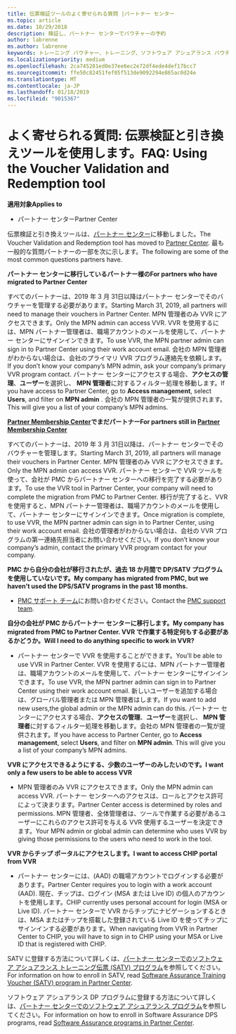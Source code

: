 ```yaml
---
title: 伝票検証ツールのよく寄せられる質問 |パートナー センター
ms.topic: article
ms.date: 10/29/2018
description: 検証し、パートナー センターでバウチャーの予約
author: labrenne
ms.author: labrenne
keywords: トレーニング バウチャー、トレーニング、ソフトウェア アシュアランス バウチャー、予約伝票を検証します。
ms.localizationpriority: medium
ms.openlocfilehash: 2ca745281ed0e37ee6ec2e72df4ede4def17bcc7
ms.sourcegitcommit: ffe50c82451fef05f513de9092294e865ac0d24e
ms.translationtype: MT
ms.contentlocale: ja-JP
ms.lasthandoff: 01/18/2019
ms.locfileid: "9015367"
---
```

# <a name="faq-using-the-voucher-validation-and-redemption-tool"></a><span data-ttu-id="9b238-104">よく寄せられる質問: 伝票検証と引き換えツールを使用します。</span><span class="sxs-lookup"><span data-stu-id="9b238-104">FAQ: Using the Voucher Validation and Redemption tool</span></span> 

**<span data-ttu-id="9b238-105">適用対象</span><span class="sxs-lookup"><span data-stu-id="9b238-105">Applies to</span></span>**

- <span data-ttu-id="9b238-106">パートナー センター</span><span class="sxs-lookup"><span data-stu-id="9b238-106">Partner Center</span></span>

<span data-ttu-id="9b238-107">伝票検証と引き換えツールは、[パートナー センター](https://partner.microsoft.com/en-us/pcv/dashboard/overview)に移動しました。</span><span class="sxs-lookup"><span data-stu-id="9b238-107">The Voucher Validation and Redemption tool has moved to [Partner Center](https://partner.microsoft.com/en-us/pcv/dashboard/overview).</span></span> <span data-ttu-id="9b238-108">最も一般的な質問パートナーの一部を次に示します。</span><span class="sxs-lookup"><span data-stu-id="9b238-108">The following are some of the most common questions partners have.</span></span> 

**<span data-ttu-id="9b238-109">パートナー センターに移行しているパートナー様の</span><span class="sxs-lookup"><span data-stu-id="9b238-109">For partners who have migrated to Partner Center</span></span>**

 <span data-ttu-id="9b238-110">すべてのパートナーは、2019 年 3 月 31日以降はパートナー センターでそのバウチャーを管理する必要があります。</span><span class="sxs-lookup"><span data-stu-id="9b238-110">Starting March 31, 2019, all partners will need to manage their vouchers in Partner Center.</span></span> <span data-ttu-id="9b238-111">MPN 管理者のみ VVR にアクセスできます。</span><span class="sxs-lookup"><span data-stu-id="9b238-111">Only the MPN admin can access VVR.</span></span> <span data-ttu-id="9b238-112">VVR を使用するには、MPN パートナー管理者は、職場アカウントのメールを使用して、パートナー センターにサインインできます。</span><span class="sxs-lookup"><span data-stu-id="9b238-112">To use VVR, the MPN partner admin can sign in to Partner Center using their work account email.</span></span> <span data-ttu-id="9b238-113">会社の MPN 管理者がわからない場合は、会社のプライマリ VVR プログラム連絡先を依頼します。</span><span class="sxs-lookup"><span data-stu-id="9b238-113">If you don’t know your company’s MPN admin, ask your company’s primary VVR program contact.</span></span>  <span data-ttu-id="9b238-114">パートナー センターにアクセスする場合、**アクセスの管理**、**ユーザー**を選択し、 **MPN 管理者**に対するフィルター処理を移動します。</span><span class="sxs-lookup"><span data-stu-id="9b238-114">If you have access to Partner Center, go to **Access management**, select **Users**, and filter on **MPN admin** .</span></span> <span data-ttu-id="9b238-115">会社の MPN 管理者の一覧が提供されます。</span><span class="sxs-lookup"><span data-stu-id="9b238-115">This will give you a list of your company’s MPN admins.</span></span>  

**<span data-ttu-id="9b238-116">[Partner Membership Center](https://partner.microsoft.com/)でまだパートナー</span><span class="sxs-lookup"><span data-stu-id="9b238-116">For partners still in [Partner Membership Center](https://partner.microsoft.com/)</span></span>**

<span data-ttu-id="9b238-117">すべてのパートナーは、2019 年 3 月 31日以降は、パートナー センターでそのバウチャーを管理します。</span><span class="sxs-lookup"><span data-stu-id="9b238-117">Starting March 31, 2019, all partners will manage their vouchers in Partner Center.</span></span> <span data-ttu-id="9b238-118">MPN 管理者のみ VVR にアクセスできます。</span><span class="sxs-lookup"><span data-stu-id="9b238-118">Only the MPN admin can access VVR.</span></span> <span data-ttu-id="9b238-119">パートナー センターで VVR ツールを使って、会社が PMC からパートナー センターへの移行を完了する必要があります。</span><span class="sxs-lookup"><span data-stu-id="9b238-119">To use the VVR tool in Partner Center, your company will need to complete the migration from PMC to Partner Center.</span></span> <span data-ttu-id="9b238-120">移行が完了すると、VVR を使用すると、MPN パートナー管理者は、職場アカウントのメールを使用して、パートナー センターにサインインできます。</span><span class="sxs-lookup"><span data-stu-id="9b238-120">Once migration is complete, to use VVR, the MPN partner admin can sign in to Partner Center, using their work account email.</span></span> <span data-ttu-id="9b238-121">会社の管理者がわからない場合は、会社の VVR プログラムの第一連絡先担当者にお問い合わせください。</span><span class="sxs-lookup"><span data-stu-id="9b238-121">If you don’t know your company’s admin, contact the primary VVR program contact for your company.</span></span>  


**<span data-ttu-id="9b238-122">PMC から自分の会社が移行されたが、過去 18 か月間で DP/SATV プログラムを使用していないです。</span><span class="sxs-lookup"><span data-stu-id="9b238-122">My company has migrated from PMC, but we haven’t used the DPS/SATV programs in the past 18 months.</span></span>**

- <span data-ttu-id="9b238-123">[PMC サポート チーム](proghelp@microsoft.com)にお問い合わせください。</span><span class="sxs-lookup"><span data-stu-id="9b238-123">Contact the [PMC support team](proghelp@microsoft.com).</span></span> 


**<span data-ttu-id="9b238-124">自分の会社が PMC からパートナー センターに移行します。</span><span class="sxs-lookup"><span data-stu-id="9b238-124">My company has migrated from PMC to Partner Center.</span></span> <span data-ttu-id="9b238-125">VVR で作業する特定何もする必要があるかどうか。</span><span class="sxs-lookup"><span data-stu-id="9b238-125">Will I need to do anything specific to work in VVR?</span></span>** 

- <span data-ttu-id="9b238-126">パートナー センターで VVR を使用することができます。</span><span class="sxs-lookup"><span data-stu-id="9b238-126">You’ll be able to use VVR in Partner Center.</span></span>  <span data-ttu-id="9b238-127">VVR を使用するには、MPN パートナー管理者は、職場アカウントのメールを使用して、パートナー センターにサインインできます。</span><span class="sxs-lookup"><span data-stu-id="9b238-127">To use VVR, the MPN partner admin can sign in to Partner Center using their work account email.</span></span> <span data-ttu-id="9b238-128">新しいユーザーを追加する場合は、グローバル管理者または MPN 管理者はします。</span><span class="sxs-lookup"><span data-stu-id="9b238-128">If you want to add new users,the global admin or the MPN admin can do this.</span></span> <span data-ttu-id="9b238-129">パートナー センターにアクセスする場合、**アクセスの管理**、**ユーザー**を選択し、 **MPN 管理者**に対するフィルター処理を移動します。会社の MPN 管理者の一覧が提供されます。</span><span class="sxs-lookup"><span data-stu-id="9b238-129">If you have access to Partner Center, go to **Access management**, select **Users**, and filter on **MPN admin**. This will give you a list of your company’s MPN admins.</span></span>  

**<span data-ttu-id="9b238-130">VVR にアクセスできるようにする、少数のユーザーのみしたいのです。</span><span class="sxs-lookup"><span data-stu-id="9b238-130">I want only a few users to be able to access VVR</span></span>**

- <span data-ttu-id="9b238-131">MPN 管理者のみ VVR にアクセスできます。</span><span class="sxs-lookup"><span data-stu-id="9b238-131">Only the MPN admin can access VVR.</span></span> <span data-ttu-id="9b238-132">パートナー センターへのアクセスは、ロールとアクセス許可によって決まります。</span><span class="sxs-lookup"><span data-stu-id="9b238-132">Partner Center access is determined by roles and permissions.</span></span> <span data-ttu-id="9b238-133">MPN 管理者、全体管理者は、ツールで作業する必要があるユーザーにこれらのアクセス許可を与える VVR 使用するユーザーを決定できます。</span><span class="sxs-lookup"><span data-stu-id="9b238-133">Your MPN admin or global admin can determine who uses VVR by giving those permissions to the users who need to work in the tool.</span></span>

**<span data-ttu-id="9b238-134">VVR からチップ ポータルにアクセスします。</span><span class="sxs-lookup"><span data-stu-id="9b238-134">I want to access CHIP portal from VVR</span></span>**

- <span data-ttu-id="9b238-135">パートナー センターには、(AAD) の職場アカウントでログインする必要があります。</span><span class="sxs-lookup"><span data-stu-id="9b238-135">Partner Center requires you to login with a work account (AAD).</span></span>  <span data-ttu-id="9b238-136">現在、チップは、ログイン (MSA または Live ID) の個人のアカウントを使用します。</span><span class="sxs-lookup"><span data-stu-id="9b238-136">CHIP currently uses personal account for login (MSA or Live ID).</span></span>  <span data-ttu-id="9b238-137">パートナー センターで VVR からチップにナビゲーションするときは、MSA またはチップを搭載した登録されている Live ID を使ってチップにサインインする必要があります。</span><span class="sxs-lookup"><span data-stu-id="9b238-137">When navigating from VVR in Partner Center to CHIP, you will have to sign in to CHIP using your MSA or Live ID that is registered with CHIP.</span></span>

<span data-ttu-id="9b238-138">SATV に登録する方法について詳しくは、[パートナー センターでのソフトウェア アシュアランス トレーニング伝票 (SATV) プログラム](software-assurance-satv.md)を参照してください。</span><span class="sxs-lookup"><span data-stu-id="9b238-138">For information on how to enroll in SATV, read [Software Assurance Training Voucher (SATV) program in Partner Center](software-assurance-satv.md).</span></span>

<span data-ttu-id="9b238-139">ソフトウェア アシュアランス DP プログラムに登録する方法について詳しくは、[パートナー センターでのソフトウェア アシュアランス プログラム](software-assurance-dps.md)を参照してください。</span><span class="sxs-lookup"><span data-stu-id="9b238-139">For information on how to enroll in Software Assurance DPS programs, read [Software Assurance programs in Partner Center](software-assurance-dps.md).</span></span>